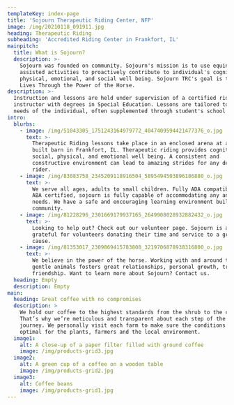 ```yaml
---
templateKey: index-page
title: 'Sojourn Therapeutic Riding Center, NFP'
image: /img/20210118_091911.jpg
heading: Therapeutic Riding
subheading: 'Accredited Riding Center in Frankfort, IL'
mainpitch:
  title: What is Sojourn?
  description: >-
    Sojourn was founded on community. Sojourn's mission is to use equine
    assisted activities to proactively contribute to individual's cognitive,
    physical, emotional, and social well being. Sojourn TRC's goal is to Enhance
    Lives Through the Power of the Horse.
description: >-
  Instruction and lessons are held under supervision of a certified riding
  instructor with degrees in Special Education. Lessons are tailored to the
  needs of the individual, often supplemented through student's school IEPs.
intro:
  blurbs:
    - image: /img/51043305_1751243164979772_4047409594421477376_o.jpg
      text: >-
        Therapeutic Riding lessons take place in an enclosed arena at a recently
        built barn in Frankfort, IL. Therapeutic riding provides cognitive,
        social, physical, and emotional well being. A consistent and
        constructive environment can lead to amazing strides for any dedicated
        rider.
    - image: /img/83083758_2345209118916504_5895494503896186880_o.jpg
      text: >-
        We serve all ages, adults to small children. Fully ADA compatible and
        ABA certified, sojourn is fully capable of accommodating any and all
        needs. We have a safe and encouraging learning environment built around
        community.
    - image: /img/81228296_2301669179937165_2649908028932882432_o.jpg
      text: >-
        Looking to help out? Check out our volunteer page. Sojourn is always
        grateful for volunteers donating their time and service to a great
        cause.
    - image: /img/81353017_2309869415783808_3219706878938316800_o.jpg
      text: >-
        We believe in the power of the horse. Working with and around these
        gentle animals fosters great relationships, personal growth, trust and
        friendship. Want to learn more about Sojourn? Contact us.
  heading: Empty
  description: Empty
main:
  heading: Great coffee with no compromises
  description: >
    We hold our coffee to the highest standards from the shrub to the cup.
    That’s why we’re meticulous and transparent about each step of the coffee’s
    journey. We personally visit each farm to make sure the conditions are
    optimal for the plants, farmers and the local environment.
  image1:
    alt: A close-up of a paper filter filled with ground coffee
    image: /img/products-grid3.jpg
  image2:
    alt: A green cup of a coffee on a wooden table
    image: /img/products-grid2.jpg
  image3:
    alt: Coffee beans
    image: /img/products-grid1.jpg
---
```


